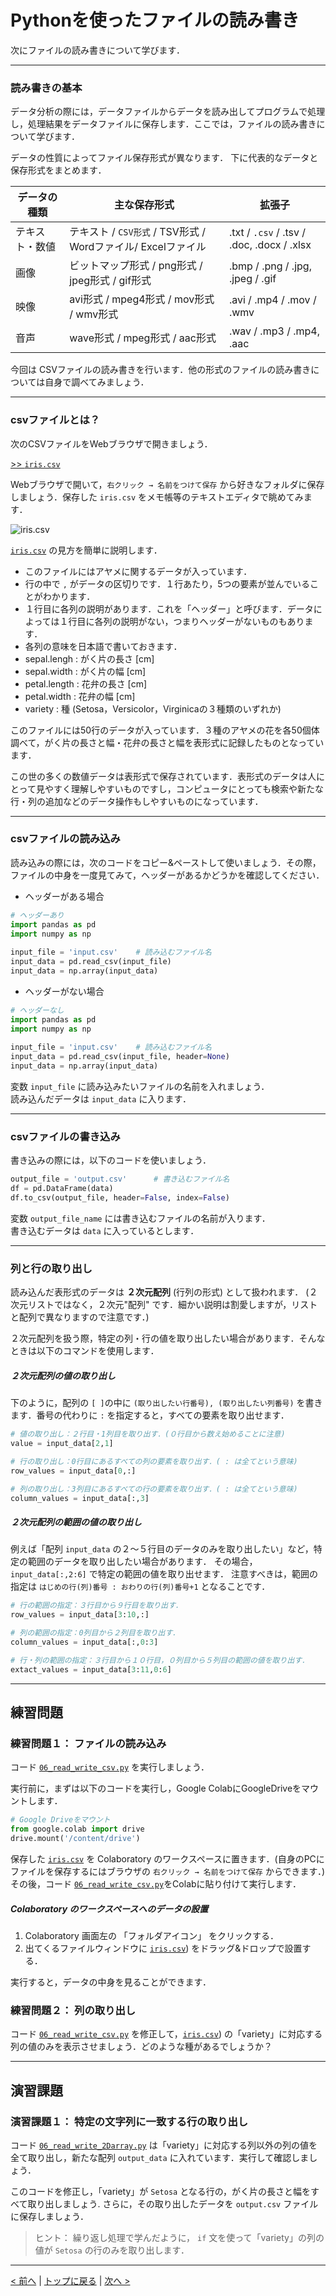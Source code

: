 # Pythonを使ったファイルの読み書き

次にファイルの読み書きについて学びます．

--- 
### 読み書きの基本

データ分析の際には，データファイルからデータを読み出してプログラムで処理し，処理結果をデータファイルに保存します．ここでは，ファイルの読み書きについて学びます．

データの性質によってファイル保存形式が異なります．
下に代表的なデータと保存形式をまとめます．

| データの種類  | 主な保存形式 | 拡張子 |
| ------------- | ------------- | -------------  |
| テキスト・数値  | テキスト / `CSV形式` / TSV形式 / Wordファイル/ Excelファイル  | .txt / `.csv` / .tsv / .doc, .docx / .xlsx |
| 画像 | ビットマップ形式 / png形式 / jpeg形式 / gif形式  | .bmp / .png / .jpg, .jpeg / .gif |
| 映像  | avi形式 / mpeg4形式 / mov形式 / wmv形式  | .avi / .mp4 / .mov / .wmv |
| 音声  | wave形式 / mpeg形式 / aac形式  | .wav / .mp3 / .mp4, .aac |

今回は CSVファイルの読み書きを行います．他の形式のファイルの読み書きについては自身で調べてみましょう．

---
### csvファイルとは？

次のCSVファイルをWebブラウザで開きましょう．

[>> `iris.csv`](https://raw.githubusercontent.com/YosukeSugiura/Introduction_to_Programming/main/06_read_write/iris.csv)

Webブラウザで開いて，`右クリック → 名前をつけて保存` から好きなフォルダに保存しましょう．保存した `iris.csv` をメモ帳等のテキストエディタで眺めてみます．

![iris.csv](iris.png)

[`iris.csv`](https://raw.githubusercontent.com/YosukeSugiura/Introduction_to_Programming/main/06_read_write/iris.csv) の見方を簡単に説明します．
- このファイルにはアヤメに関するデータが入っています．
- 行の中で `,` がデータの区切りです．１行あたり，5つの要素が並んでいることがわかります．
- １行目に各列の説明があります．これを「ヘッダー」と呼びます．データによっては１行目に各列の説明がない，つまりヘッダーがないものもあります．
- 各列の意味を日本語で書いておきます．  
 - sepal.lengh : がく片の長さ [cm]
 - sepal.width : がく片の幅 [cm]
 - petal.length : 花弁の長さ [cm]
 - petal.width : 花弁の幅 [cm]
 - variety : 種 (Setosa，Versicolor，Virginicaの３種類のいずれか)

このファイルには50行のデータが入っています．３種のアヤメの花を各50個体調べて，がく片の長さと幅・花弁の長さと幅を表形式に記録したものとなっています．

この世の多くの数値データは表形式で保存されています．表形式のデータは人にとって見やすく理解しやすいものですし，コンピュータにとっても検索や新たな行・列の追加などのデータ操作もしやすいものになっています．

---
### csvファイルの読み込み

読み込みの際には，次のコードをコピー&ペーストして使いましょう．その際，ファイルの中身を一度見てみて，ヘッダーがあるかどうかを確認してください．
- ヘッダーがある場合

```Python
# ヘッダーあり
import pandas as pd
import numpy as np
 
input_file = 'input.csv'	# 読み込むファイル名
input_data = pd.read_csv(input_file)
input_data = np.array(input_data)
```
- ヘッダーがない場合

```Python
# ヘッダーなし
import pandas as pd
import numpy as np
　
input_file = 'input.csv'	# 読み込むファイル名
input_data = pd.read_csv(input_file, header=None)
input_data = np.array(input_data)
```
変数 `input_file` に読み込みたいファイルの名前を入れましょう．  
読み込んだデータは `input_data` に入ります．

---
### csvファイルの書き込み

書き込みの際には，以下のコードを使いましょう．
```Python
output_file = 'output.csv'		# 書き込むファイル名
df = pd.DataFrame(data)
df.to_csv(output_file, header=False, index=False)
```

変数 `output_file_name` には書き込むファイルの名前が入ります．  
書き込むデータは `data` に入っているとします．

---
### 列と行の取り出し

読み込んだ表形式のデータは **２次元配列** (行列の形式) として扱われます．
(２次元リストではなく，２次元"配列" です．細かい説明は割愛しますが，リストと配列で異なりますので注意です．)

２次元配列を扱う際，特定の列・行の値を取り出したい場合があります．そんなときは以下のコマンドを使用します．

##### ２次元配列の値の取り出し

下のように，配列の `[ ]`の中に `(取り出したい行番号), (取り出したい列番号)` を書きます．番号の代わりに `:` を指定すると，すべての要素を取り出せます．

```Python
# 値の取り出し：２行目・1列目を取り出す．(０行目から数え始めることに注意)
value = input_data[2,1]

# 行の取り出し：0行目にあるすべての列の要素を取り出す．( : は全てという意味)
row_values = input_data[0,:]

# 列の取り出し：3列目にあるすべての行の要素を取り出す．( : は全てという意味)
column_values = input_data[:,3]
```

##### ２次元配列の範囲の値の取り出し

例えば「配列 `input_data` の２～５行目のデータのみを取り出したい」など，特定の範囲のデータを取り出したい場合があります．
その場合，`input_data[:,2:6]` で特定の範囲の値を取り出せます．
注意すべきは，範囲の指定は `はじめの行(列)番号 : おわりの行(列)番号+1` となることです．

```Python
# 行の範囲の指定：３行目から９行目を取り出す．
row_values = input_data[3:10,:]

# 列の範囲の指定：0列目から２列目を取り出す．
column_values = input_data[:,0:3]

# 行・列の範囲の指定：３行目から１０行目，０列目から５列目の範囲の値を取り出す．
extact_values = input_data[3:11,0:6]
```

---
## 練習問題
### 練習問題１： ファイルの読み込み

コード [`06_read_write_csv.py`](06_read_write_csv.py) を実行しましょう．

実行前に，まずは以下のコードを実行し，Google ColabにGoogleDriveをマウントします．
```Python
# Google Driveをマウント
from google.colab import drive
drive.mount('/content/drive')
```
保存した [`iris.csv`](https://raw.githubusercontent.com/YosukeSugiura/Introduction_to_Programming/main/06_read_write/iris.csv) を Colaboratory のワークスペースに置きます．(自身のPCにファイルを保存するにはブラウザの `右クリック → 名前をつけて保存` からできます．)  
その後，コード [`06_read_write_csv.py`](06_read_write_csv.py)をColabに貼り付けて実行します．

##### Colaboratory のワークスペースへのデータの設置
1. Colaboratory 画面左の 「フォルダアイコン」 をクリックする．
2. 出てくるファイルウィンドウに [`iris.csv`](https://raw.githubusercontent.com/YosukeSugiura/Introduction_to_Programming/main/06_read_write/iris.csv)) をドラッグ&ドロップで設置する．

実行すると，データの中身を見ることができます．

### 練習問題２： 列の取り出し

コード [`06_read_write_csv.py`](06_read_write_csv.py) を修正して，[`iris.csv`](https://raw.githubusercontent.com/YosukeSugiura/Introduction_to_Programming/main/06_read_write/iris.csv)) の「variety」に対応する列の値のみを表示させましょう．どのような種があるでしょうか？

---
## 演習課題
### 演習課題１： 特定の文字列に一致する行の取り出し

コード [`06_read_write_2Darray.py`](06_read_write_2Darray.py) は「variety」に対応する列以外の列の値を全て取り出し，新たな配列 `output_data` に入れています．実行して確認しましょう．

このコードを修正し，「variety」が `Setosa` となる行の，がく片の長さと幅をすべて取り出しましょう.
さらに，その取り出したデータを `output.csv` ファイルに保存しましょう．

> ヒント： 繰り返し処理で学んだように， `if` 文を使って「variety」の列の値が `Setosa` の行のみを取り出します．

--- 
[< 前へ](../05_for) | [トップに戻る](https://github.com/YosukeSugiura/Introduction_to_Programming) | [次へ >](../07_module)
